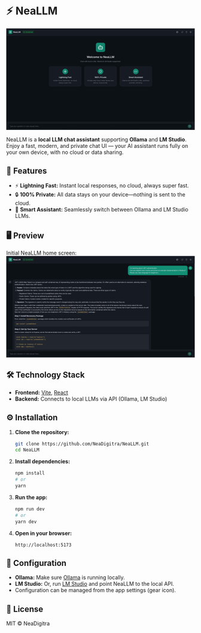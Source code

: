 # ⚡ NeaLLM

![NeaLLM Screenshot](./dist/1.jpg)

NeaLLM is a **local LLM chat assistant** supporting **Ollama** and **LM Studio**. Enjoy a fast, modern, and private chat UI — your AI assistant runs fully on your own device, with no cloud or data sharing.

## 🚀 Features

- ⚡ **Lightning Fast:** Instant local responses, no cloud, always super fast.
- 🔒 **100% Private:** All data stays on your device—nothing is sent to the cloud.
- 🤖 **Smart Assistant:** Seamlessly switch between Ollama and LM Studio LLMs.

## 🖥️ Preview

Initial NeaLLM home screen:
![Screenshot](./dist/2.jpg)

## 🛠️ Technology Stack

- **Frontend:** [Vite](https://vitejs.dev/), [React](https://reactjs.org/)
- **Backend:** Connects to local LLMs via API (Ollama, LM Studio)

## ⚙️ Installation

1. **Clone the repository:**
    ```bash
    git clone https://github.com/NeaDigitra/NeaLLM.git
    cd NeaLLM
    ```

2. **Install dependencies:**
    ```bash
    npm install
    # or
    yarn
    ```

3. **Run the app:**
    ```bash
    npm run dev
    # or
    yarn dev
    ```

4. **Open in your browser:**
    ```
    http://localhost:5173
    ```

## 🧩 Configuration

- **Ollama:** Make sure [Ollama](https://ollama.com/) is running locally.
- **LM Studio:** Or, run [LM Studio](https://lmstudio.ai/) and point NeaLLM to the local API.
- Configuration can be managed from the app settings (gear icon).


## 📄 License

MIT © NeaDigitra